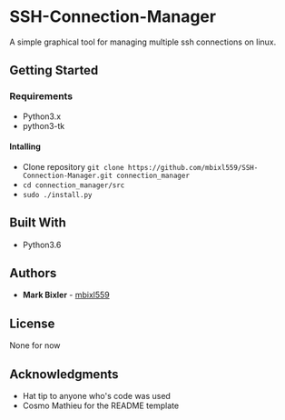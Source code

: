 # SSH-Connection-Manager

A simple graphical tool for managing multiple ssh connections on linux.

## Getting Started
### Requirements
* Python3.x
* python3-tk
#### Intalling
* Clone repository `git clone https://github.com/mbixl559/SSH-Connection-Manager.git connection_manager`
* `cd connection_manager/src`
* `sudo ./install.py`

## Built With
 
*  Python3.6

## Authors

* **Mark Bixler** - [mbixl559](https://github.com/mbixl559)

## License

None for now

## Acknowledgments

* Hat tip to anyone who's code was used
* Cosmo Mathieu for the README template
